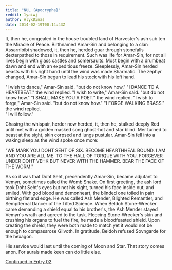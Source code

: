 ```yaml
---
title: "NUL {Apocrypha}"
reddit: 1yaiwj
author: AlyxDinas
date: 2014-02-19T00:14:43Z
---
```


It, then he, congealed in the house troubled land of Harvester's ash sub ten the Miracle of Peace. Birthnamed Amar-Sin and belonging to a clan Assarnibibi shadowed, it, then he, herded guar through stonefalls dexterpathed to those in requirement. Such was life for Amar-Sin, for not all lives begin with glass castles and somersaults. Most begin with a drumbeat dawn and end with an expeditious freeze. Sleeplessly, Amar-Sin herded beasts with his right hand until the wind was made Sharmatic. The zephyr changed, Amar-Sin began to lead his stock with his left hand. 
 
"I wish to dance," Amar-Sin said. "but do not know how."
"I DANCE TO A HEARTBEAT." the wind replied.
"I wish to write," Amar-Sin said. "but do not know how."
"I SHALL MAKE YOU A POET." the wind replied.
"I wish to forge," Amar-Sin said. "but do not know how."
"I FORGE WALKING BRASS." the wind replied.  
"I will follow."
 
Chasing the whispair, herder now herded, it, then he, stalked deeply Red until met with a golden masked song ghost-hot and star blind. Mer turned to beast at the sight, skin corpsed and lungs pustular. Amar-Sin fell into a waking sleep as the wind spoke once more:
 
"WE MARK YOU DOHT SEHT OF SIX.  BECOME HEARTHHEAL BOUND. I AM AND YOU ARE ALL ME. TO THE HALL OF TORQUE WITH YOU. FORGEVER UNDER DOHT VEHK BUT NEVER WITH THE HAMMER. BEAR THE FACE OF THE WORM."
 
As so it was that Doht Seht, precendently Amar-Sin, became adjutant to Vemyn, sometimes called the Womb Snake. On first greeting, the ash lord took Doht Seht's eyes but not his sight, turned his face inside out, and smiled. With god blood and demonheart, the blinded one toiled in pain birthing flat and edge. He was called Ash Mender, Blighted Remantler, and Sempiternal Dancer of the Tilted Science. When Beldoh Stone-Wrecker came demanding a shield equal to his brother's, the Ash Mender stayed Vemyn's wrath and agreed to the task. Fleecing Stone-Wrecker's skin and crushing his organs to fuel the fire, he made a bloodfeasted shield. Upon creating the shield, they were both made to match yet it would not be enough to compassrose Gilvoth. In gratitude, Beldoh refused Sovngarde for the hexagon. 
 
His service would last until the coming of Moon and Star. That story comes anon. For aurals made keen can do little else.

[Continued in Entry 02](http://www.reddit.com/r/teslore/comments/1yg2pu/nul_entry_02_apocrypha/)
